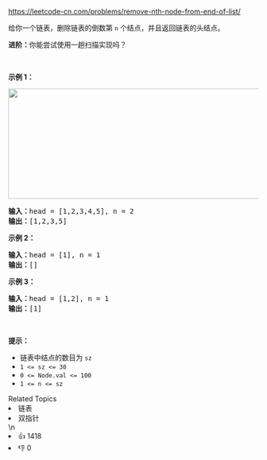 https://leetcode-cn.com/problems/remove-nth-node-from-end-of-list/

<p>给你一个链表，删除链表的倒数第 <code>n</code><em> </em>个结点，并且返回链表的头结点。</p>

<p><strong>进阶：</strong>你能尝试使用一趟扫描实现吗？</p>

<p> </p>

<p><strong>示例 1：</strong></p>
<img alt="" src="https://assets.leetcode.com/uploads/2020/10/03/remove_ex1.jpg" style="width: 542px; height: 222px;" />
<pre>
<strong>输入：</strong>head = [1,2,3,4,5], n = 2
<strong>输出：</strong>[1,2,3,5]
</pre>

<p><strong>示例 2：</strong></p>

<pre>
<strong>输入：</strong>head = [1], n = 1
<strong>输出：</strong>[]
</pre>

<p><strong>示例 3：</strong></p>

<pre>
<strong>输入：</strong>head = [1,2], n = 1
<strong>输出：</strong>[1]
</pre>

<p> </p>

<p><strong>提示：</strong></p>

<ul>
	<li>链表中结点的数目为 <code>sz</code></li>
	<li><code>1 <= sz <= 30</code></li>
	<li><code>0 <= Node.val <= 100</code></li>
	<li><code>1 <= n <= sz</code></li>
</ul>
<div><div>Related Topics</div><div><li>链表</li><li>双指针</li></div></div>\n<div><li>👍 1418</li><li>👎 0</li></div>